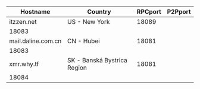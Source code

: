 Hostname | Country | RPCport | P2Pport
--- | --- | --- | ---
itzzen.net | US - New York | 18089
 | 18083
mail.daline.com.cn | CN - Hubei | 18081
 | 18083
xmr.why.tf | SK - Banská Bystrica Region | 18081
 | 18084
